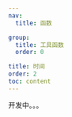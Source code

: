 ```yaml
---
nav:
  title: 函数

group:
  title: 工具函数
  order: 0

title: 时间
order: 2
toc: content
---
```


<!-- ## 当前时间格式化 -->

开发中。。。
